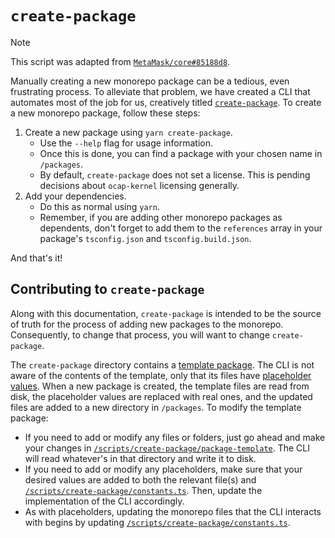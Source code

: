 # `create-package`

> [!NOTE]
> This script was adapted from
> [`MetaMask/core#85188d8`](https://github.com/MetaMask/core/tree/85188d8146d13f06e1fe1a4143b6a35ac95630ea/scripts/create-package).

Manually creating a new monorepo package can be a tedious, even frustrating process. To alleviate that
problem, we have created a CLI that automates most of the job for us, creatively titled
[`create-package`](./). To create a new monorepo package, follow these steps:

1. Create a new package using `yarn create-package`.
   - Use the `--help` flag for usage information.
   - Once this is done, you can find a package with your chosen name in `/packages`.
   - By default, `create-package` does not set a license. This is pending
     decisions about `ocap-kernel` licensing generally.
2. Add your dependencies.
   - Do this as normal using `yarn`.
   - Remember, if you are adding other monorepo packages as dependents, don't forget to add them
     to the `references` array in your package's `tsconfig.json` and `tsconfig.build.json`.

And that's it!

## Contributing to `create-package`

Along with this documentation, `create-package` is intended to be the source of truth for the process of adding new packages to the monorepo. Consequently, to change that process, you will want to change `create-package`.

The `create-package` directory contains a [template package](./package-template/). The CLI is not aware of the contents of the template, only that its files have [placeholder values](./constants.ts). When a new package is created, the template files are read from disk, the placeholder values are replaced with real ones, and the updated files are added to a new directory in `/packages`. To modify the template package:

- If you need to add or modify any files or folders, just go ahead and make your changes in [`/scripts/create-package/package-template`](./package-template/). The CLI will read whatever's in that directory and write it to disk.
- If you need to add or modify any placeholders, make sure that your desired values are added to both the relevant file(s) and [`/scripts/create-package/constants.ts`](./constants.ts). Then, update the implementation of the CLI accordingly.
- As with placeholders, updating the monorepo files that the CLI interacts with begins by updating [`/scripts/create-package/constants.ts`](./constants.ts).
